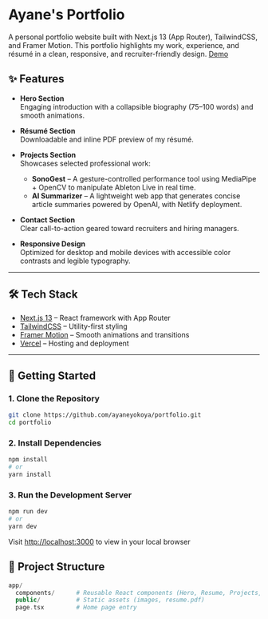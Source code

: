 # Ayane's Portfolio
A personal portfolio website built with Next.js 13 (App Router), TailwindCSS, and Framer Motion.
This portfolio highlights my work, experience, and résumé in a clean, responsive, and recruiter-friendly design.
[Demo](https://ayanes-portfolio.vercel.app/)


## ✨ Features

- **Hero Section**  
  Engaging introduction with a collapsible biography (75–100 words) and smooth animations.

- **Résumé Section**  
  Downloadable and inline PDF preview of my résumé.

- **Projects Section**  
  Showcases selected professional work:
  - **SonoGest** – A gesture-controlled performance tool using MediaPipe + OpenCV to manipulate Ableton Live in real time.
  - **AI Summarizer** – A lightweight web app that generates concise article summaries powered by OpenAI, with Netlify deployment.

- **Contact Section**  
  Clear call-to-action geared toward recruiters and hiring managers.

- **Responsive Design**  
  Optimized for desktop and mobile devices with accessible color contrasts and legible typography.

---

## 🛠️ Tech Stack

- [Next.js 13](https://nextjs.org/) – React framework with App Router  
- [TailwindCSS](https://tailwindcss.com/) – Utility-first styling  
- [Framer Motion](https://www.framer.com/motion/) – Smooth animations and transitions  
- [Vercel](https://vercel.com/) – Hosting and deployment

---

## 🚀 Getting Started

### 1. Clone the Repository
```bash
git clone https://github.com/ayaneyokoya/portfolio.git
cd portfolio
```
### 2. Install Dependencies
```bash
npm install
# or
yarn install
```
### 3. Run the Development Server
```bash
npm run dev
# or
yarn dev
```
Visit [http://localhost:3000](http://localhost:3000) to view in your local browser

## 📂 Project Structure
```php
app/
  components/      # Reusable React components (Hero, Resume, Projects, Contact, etc.)
  public/          # Static assets (images, resume.pdf)
  page.tsx         # Home page entry
```

